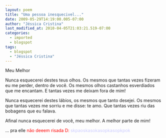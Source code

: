 ```yaml
---
layout: poem
title: "Uma pessoa inesquecivel..."
date: 2009-05-29T14:19:00.005-07:00
author: "Jéssica Cristina"
last_modified_at: 2010-04-05T21:03:21.519-07:00
categories:
  - imported
  - blogspot
tags:
  - blogspot
  - "Jéssica Cristina"
---
```


Meu Melhor

Nunca esquecerei destes teus olhos.
Os mesmos que tantas vezes fizeram eu me perder,
dentro de você.
Os mesmos olhos castanhos esverdiados
que me encantam.
E tantas vezes me deixam fora de mim!

Nunca esquecerei destes lábios,
os mesmos que tanto desejei.
Os mesmos que tantas vezes me sorriu
e me disse: te amo.
Que tantas vezes riu das bobagens que
eu falava.

Afinal nunca esquecerei de você, meu melhor.
A melhor parte de mim!

... pra elle <span style="color: rgb(255, 0, 0);">não deeem risada D: 
<span style="color: rgb(204, 204, 255);">skpaoskasokasopkasopkpok